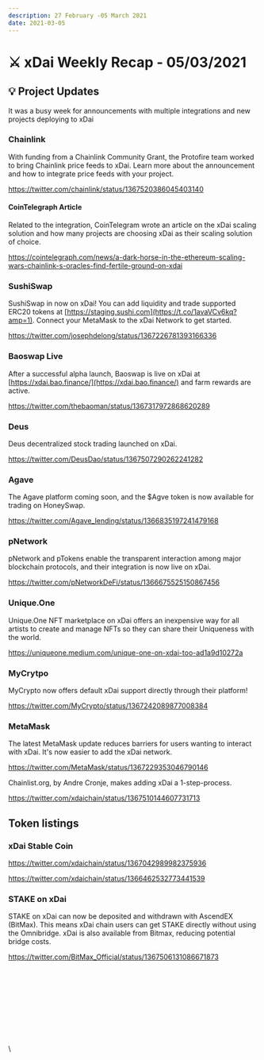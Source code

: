 ```yaml
---
description: 27 February -05 March 2021
date: 2021-03-05
---
```


# ⚔️ xDai Weekly Recap - 05/03/2021

## ​​💡 Project Updates <a href="#project-updates" id="project-updates"></a>

It was a busy week for announcements with multiple integrations and new projects deploying to xDai‌

### Chainlink  <a href="#colony-soft-launch" id="colony-soft-launch"></a>

‌With funding from a Chainlink Community Grant, the Protofire team worked to bring Chainlink price feeds to xDai. Learn more about the announcement and how to integrate price feeds with your project.

https://twitter.com/chainlink/status/1367520386045403140

#### CoinTelegraph Article

Related to the integration, CoinTelegram wrote an article on the xDai scaling solution and how many projects are choosing xDai as their scaling solution of choice.

https://cointelegraph.com/news/a-dark-horse-in-the-ethereum-scaling-wars-chainlink-s-oracles-find-fertile-ground-on-xdai‌

### SushiSwap <a href="#baoswap-alpha" id="baoswap-alpha"></a>

SushiSwap in now on xDai! You can add liquidity and trade supported ERC20 tokens at [https://staging.sushi.com](https://t.co/1avaVCv6kq?amp=1). Connect your MetaMask to the xDai Network to get started.

https://twitter.com/josephdelong/status/1367226781393166336

### Baoswap Live <a href="#baoswap-alpha" id="baoswap-alpha"></a>

After a successful alpha launch, Baoswap is live on xDai at [https://xdai.bao.finance/](https://xdai.bao.finance/) and farm rewards are active.

https://twitter.com/thebaoman/status/1367317972868620289‌

### Deus <a href="#origin-trail-staking" id="origin-trail-staking"></a>

Deus decentralized stock trading launched on xDai.

https://twitter.com/DeusDao/status/1367507290262241282

### Agave <a href="#origin-trail-staking" id="origin-trail-staking"></a>

The Agave platform coming soon, and the $Agve token is now available for trading on HoneySwap.

https://twitter.com/Agave_lending/status/1366835197241479168

### pNetwork <a href="#unicrypt-lockers-and-token-launchpad" id="unicrypt-lockers-and-token-launchpad"></a>

pNetwork and pTokens enable the transparent interaction among major blockchain protocols, and their integration is now live on xDai.

https://twitter.com/pNetworkDeFi/status/1366675525150867456

### Unique.One

Unique.One NFT marketplace on xDai offers an inexpensive way for all artists to create and manage NFTs so they can share their Uniqueness with the world.

https://uniqueone.medium.com/unique-one-on-xdai-too-ad1a9d10272a

### MyCrytpo

MyCrypto now offers default xDai support directly through their platform!

https://twitter.com/MyCrypto/status/1367242089877008384

### MetaMask

The latest MetaMask update reduces barriers for users wanting to interact with xDai. It's now easier to add the xDai network.

https://twitter.com/MetaMask/status/1367229353046790146

Chainlist.org, by Andre Cronje, makes adding xDai a 1-step-process.

https://twitter.com/xdaichain/status/1367510144607731713

## Token listings

### xDai Stable Coin

https://twitter.com/xdaichain/status/1367042989982375936

https://twitter.com/xdaichain/status/1366462532773441539

### STAKE on xDai

STAKE on xDai can now be deposited and withdrawn with AscendEX (BitMax). This means xDai chain users can get STAKE directly without using the Omnibridge. xDai is also available from Bitmax, reducing potential bridge costs.

https://twitter.com/BitMax_Official/status/1367506131086671873

‌

### <a href="#omen-xdai-airdrop" id="omen-xdai-airdrop"></a>

‌

‌

### ‌ <a href="#unifty-bridge" id="unifty-bridge"></a>

### <a href="#nifty-chess" id="nifty-chess"></a>

​\
